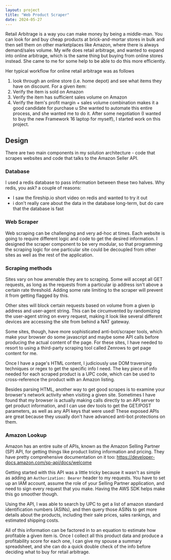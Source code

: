 ```yaml
---
layout: project
title: "Web Product Scraper"
date: 2024-05-27
---
```


 Retail Arbitrage is a way you can make money by being a middle-man. You can look for and buy cheap products at brick-and-mortar stores in bulk and then sell them on other marketplaces like Amazon, where there is always demand/sales volume. My wife does retail arbitrage, and wanted to expand into online arbitrage, which is the same thing but buying from online stores instead. She came to me for some help to be able to do this more efficiently. 

Her typical workflow for online retail arbitrage was as follows

1. look through an online store (i.e. home depot) and see what items they have on discount. For a given item:
2. Verify the item is sold on Amazon
3. Verify the item has sufficient sales volume on Amazon
4. Verify the item's profit margin + sales volume combination makes it a good candidate for purchase
u
She wanted to automate this entire process, and she wanted me to do it. After some negotiation (I wanted to buy the new Framework 16 laptop for myself), I started work on this project.

## Design

There are two main components in my solution architecture -  code that scrapes websites and code that talks to the Amazon Seller API. 

### Database

I used a redis database to pass information between these two halves. Why redis, you ask? a couple of reasons:

- I saw the fireship.io short video on redis and wanted to try it out
- i don't really care about the data in the database long-term, but do care that the database is fast

### Web Scraper

Web scraping can be challenging and very ad-hoc at times. Each website is going to require different logic and code to get the desired information. I designed the scraper component to be very modular, so that programming the scraping logic for one particular site could be decoupled from other sites as well as the rest of the application. 

### Scraping methods

Sites vary on how amenable they are to scraping. Some will accept all GET requests, as long as the requests from a particular ip address isn't above a certain rate threshold. Adding some rate limiting to the scraper will prevent it from getting flagged by this.

Other sites will block certain requests based on volume from a given ip address and user-agent string. This can be circumvented by randomizing the user-agent string on every request, making it look like several different devices are accessing the site from behind a NAT gateway.

Some sites, though, have more sophisticated anti-bot/scraper tools, which make your browser do some javascript and maybe some API calls before producing the actual content of the page. For these sites, I have needed to resort to using a third-party scraping tool called Zenrows to get page content for me. 

Once I have a page's HTML content, I judiciously use DOM traversing techniques or regex to get the specific info I need. The key piece of info needed for each scraped product is a UPC code, which can be used to cross-reference the product with an Amazon listing.

Besides parsing HTML, another way to get good scrapes is to examine your browser's network activity when visiting a given site. Sometimes I have found that my browser is actually making calls directly to an API server to get product information, and I can use dev tools to get the GET/POST parameters, as well as any API keys that were used! These exposed APIs are great because they usually don't have advanced anti-bot protections on them.

### Amazon Lookup

Amazon has an entire suite of APIs, known as the Amazon Selling Partner (SP) API, for getting things like product listing information and pricing. They have pretty comprehensive documentation on it too: <https://developer-docs.amazon.com/sp-api/docs/welcome> 

Getting started with this API was a little tricky because it wasn't as simple as adding an `Authorization: Bearer` header to my requests. You have to set up an IAM account, assume the role of your Selling Partner application, and need to sign every request that you make. Having the AWS SDK helps make this go smoother though. 

Using the API, I was able to search by UPC to get a list of amazon standard identification numbers (ASINs), and then query those ASINs to get more details about the products, including their sale prices, sales rankings, and estimated shipping costs. 

All of this information can be factored in to an equation to estimate how profitable a given item is. Once I collect all this product data and produce a profitability score for each one, I can give my spouse a summary spreadsheet, and she can do a quick double check of the info before deciding what to buy for retail arbitrage. 

